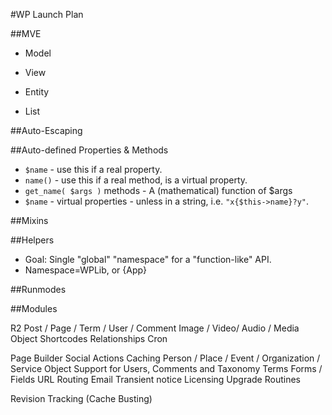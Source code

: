 #WP Launch Plan


##MVE

- Model
- View
- Entity

- List

##Auto-Escaping

##Auto-defined Properties & Methods
- `$name` - use this if a real property.
- `name()` - use this if a real method, is a virtual property.
- `get_name( $args )` methods - A (mathematical) function of $args
- `$name` - virtual properties - unless in a string, i.e. `"x{$this->name}?y"`.


##Mixins

##Helpers
- Goal: Single "global" "namespace" for a "function-like" API.
- Namespace=WPLib, or {App}

##Runmodes


##Modules

R2
Post / Page / Term / User / Comment
Image / Video/ Audio / Media Object
Shortcodes
Relationships
Cron

Page Builder
Social Actions
Caching
Person / Place / Event / Organization / Service Object
Support for Users, Comments and Taxonomy Terms
Forms / Fields
URL Routing
Email
Transient notice
Licensing
Upgrade Routines

Revision Tracking (Cache Busting)